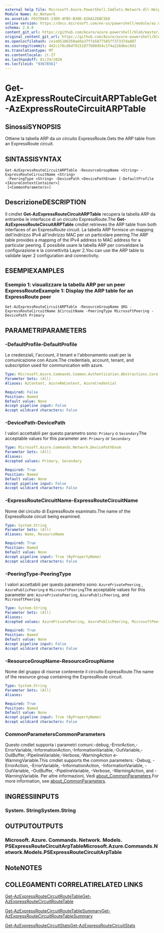 ```yaml
---
external help file: Microsoft.Azure.PowerShell.Cmdlets.Network.dll-Help.xml
Module Name: Az.Network
ms.assetid: F0370845-13D9-4FB5-B30E-826A22EBC5E0
online version: https://docs.microsoft.com/en-us/powershell/module/az.network/get-azexpressroutecircuitarptable
schema: 2.0.0
content_git_url: https://github.com/Azure/azure-powershell/blob/master/src/Network/Network/help/Get-AzExpressRouteCircuitARPTable.md
original_content_git_url: https://github.com/Azure/azure-powershell/blob/master/src/Network/Network/help/Get-AzExpressRouteCircuitARPTable.md
ms.openlocfilehash: ce1e05106350adda37ffa5877585ff37337dad87
ms.sourcegitcommit: 4d2c178cd6df9151877b08d54c1f4a228dbec9d1
ms.translationtype: MT
ms.contentlocale: it-IT
ms.lasthandoff: 01/29/2020
ms.locfileid: "93678561"
---
```

# <span data-ttu-id="03d52-101">Get-AzExpressRouteCircuitARPTable</span><span class="sxs-lookup"><span data-stu-id="03d52-101">Get-AzExpressRouteCircuitARPTable</span></span>

## <span data-ttu-id="03d52-102">Sinossi</span><span class="sxs-lookup"><span data-stu-id="03d52-102">SYNOPSIS</span></span>
<span data-ttu-id="03d52-103">Ottiene la tabella ARP da un circuito ExpressRoute.</span><span class="sxs-lookup"><span data-stu-id="03d52-103">Gets the ARP table from an ExpressRoute circuit.</span></span>

## <span data-ttu-id="03d52-104">SINTASSI</span><span class="sxs-lookup"><span data-stu-id="03d52-104">SYNTAX</span></span>

```
Get-AzExpressRouteCircuitARPTable -ResourceGroupName <String> -ExpressRouteCircuitName <String>
 -PeeringType <String> -DevicePath <DevicePathEnum> [-DefaultProfile <IAzureContextContainer>]
 [<CommonParameters>]
```

## <span data-ttu-id="03d52-105">Descrizione</span><span class="sxs-lookup"><span data-stu-id="03d52-105">DESCRIPTION</span></span>
<span data-ttu-id="03d52-106">Il cmdlet **Get-AzExpressRouteCircuitARPTable** recupera la tabella ARP da entrambe le interfacce di un circuito ExpressRoute.</span><span class="sxs-lookup"><span data-stu-id="03d52-106">The **Get-AzExpressRouteCircuitARPTable** cmdlet retrieves the ARP table from both interfaces of an ExpressRoute circuit.</span></span> <span data-ttu-id="03d52-107">La tabella ARP fornisce un mapping dell'indirizzo IPv4 all'indirizzo MAC per un particolare peering.</span><span class="sxs-lookup"><span data-stu-id="03d52-107">The ARP table provides a mapping of the IPv4 address to MAC address for a particular peering.</span></span> <span data-ttu-id="03d52-108">È possibile usare la tabella ARP per convalidare la configurazione e la connettività Layer 2.</span><span class="sxs-lookup"><span data-stu-id="03d52-108">You can use the ARP table to validate layer 2 configuration and connectivity.</span></span>

## <span data-ttu-id="03d52-109">ESEMPI</span><span class="sxs-lookup"><span data-stu-id="03d52-109">EXAMPLES</span></span>

### <span data-ttu-id="03d52-110">Esempio 1: visualizzare la tabella ARP per un peer ExpressRoute</span><span class="sxs-lookup"><span data-stu-id="03d52-110">Example 1: Display the ARP table for an ExpressRoute peer</span></span>
```
Get-AzExpressRouteCircuitARPTable -ResourceGroupName $RG -ExpressRouteCircuitName $CircuitName -PeeringType MicrosoftPeering -DevicePath Primary
```

## <span data-ttu-id="03d52-111">PARAMETRI</span><span class="sxs-lookup"><span data-stu-id="03d52-111">PARAMETERS</span></span>

### <span data-ttu-id="03d52-112">-DefaultProfile</span><span class="sxs-lookup"><span data-stu-id="03d52-112">-DefaultProfile</span></span>
<span data-ttu-id="03d52-113">Le credenziali, l'account, il tenant e l'abbonamento usati per la comunicazione con Azure.</span><span class="sxs-lookup"><span data-stu-id="03d52-113">The credentials, account, tenant, and subscription used for communication with azure.</span></span>

```yaml
Type: Microsoft.Azure.Commands.Common.Authentication.Abstractions.Core.IAzureContextContainer
Parameter Sets: (All)
Aliases: AzContext, AzureRmContext, AzureCredential

Required: False
Position: Named
Default value: None
Accept pipeline input: False
Accept wildcard characters: False
```

### <span data-ttu-id="03d52-114">-DevicePath</span><span class="sxs-lookup"><span data-stu-id="03d52-114">-DevicePath</span></span>
<span data-ttu-id="03d52-115">I valori accettabili per questo parametro sono: `Primary` o `Secondary`</span><span class="sxs-lookup"><span data-stu-id="03d52-115">The acceptable values for this parameter are: `Primary` or `Secondary`</span></span>

```yaml
Type: Microsoft.Azure.Commands.Network.DevicePathEnum
Parameter Sets: (All)
Aliases:
Accepted values: Primary, Secondary

Required: True
Position: Named
Default value: None
Accept pipeline input: False
Accept wildcard characters: False
```

### <span data-ttu-id="03d52-116">-ExpressRouteCircuitName</span><span class="sxs-lookup"><span data-stu-id="03d52-116">-ExpressRouteCircuitName</span></span>
<span data-ttu-id="03d52-117">Nome del circuito di ExpressRoute esaminato.</span><span class="sxs-lookup"><span data-stu-id="03d52-117">The name of the ExpressRoute circuit being examined.</span></span>

```yaml
Type: System.String
Parameter Sets: (All)
Aliases: Name, ResourceName

Required: True
Position: Named
Default value: None
Accept pipeline input: True (ByPropertyName)
Accept wildcard characters: False
```

### <span data-ttu-id="03d52-118">-PeeringType</span><span class="sxs-lookup"><span data-stu-id="03d52-118">-PeeringType</span></span>
<span data-ttu-id="03d52-119">I valori accettabili per questo parametro sono: `AzurePrivatePeering` , `AzurePublicPeering` e `MicrosoftPeering`</span><span class="sxs-lookup"><span data-stu-id="03d52-119">The acceptable values for this parameter are: `AzurePrivatePeering`, `AzurePublicPeering`, and `MicrosoftPeering`</span></span>

```yaml
Type: System.String
Parameter Sets: (All)
Aliases:
Accepted values: AzurePrivatePeering, AzurePublicPeering, MicrosoftPeering

Required: True
Position: Named
Default value: None
Accept pipeline input: False
Accept wildcard characters: False
```

### <span data-ttu-id="03d52-120">-ResourceGroupName</span><span class="sxs-lookup"><span data-stu-id="03d52-120">-ResourceGroupName</span></span>
<span data-ttu-id="03d52-121">Nome del gruppo di risorse contenente il circuito ExpressRoute.</span><span class="sxs-lookup"><span data-stu-id="03d52-121">The name of the resource group containing the ExpressRoute circuit.</span></span>

```yaml
Type: System.String
Parameter Sets: (All)
Aliases:

Required: True
Position: Named
Default value: None
Accept pipeline input: True (ByPropertyName)
Accept wildcard characters: False
```

### <span data-ttu-id="03d52-122">CommonParameters</span><span class="sxs-lookup"><span data-stu-id="03d52-122">CommonParameters</span></span>
<span data-ttu-id="03d52-123">Questo cmdlet supporta i parametri comuni:-debug,-ErrorAction,-ErrorVariable,-InformationAction,-InformationVariable,-OutVariable,-OutBuffer,-PipelineVariable,-Verbose,-WarningAction e-WarningVariable.</span><span class="sxs-lookup"><span data-stu-id="03d52-123">This cmdlet supports the common parameters: -Debug, -ErrorAction, -ErrorVariable, -InformationAction, -InformationVariable, -OutVariable, -OutBuffer, -PipelineVariable, -Verbose, -WarningAction, and -WarningVariable.</span></span> <span data-ttu-id="03d52-124">Per altre informazioni, Vedi [about_CommonParameters](https://go.microsoft.com/fwlink/?LinkID=113216).</span><span class="sxs-lookup"><span data-stu-id="03d52-124">For more information, see [about_CommonParameters](https://go.microsoft.com/fwlink/?LinkID=113216).</span></span>

## <span data-ttu-id="03d52-125">INGRESSI</span><span class="sxs-lookup"><span data-stu-id="03d52-125">INPUTS</span></span>

### <span data-ttu-id="03d52-126">System. String</span><span class="sxs-lookup"><span data-stu-id="03d52-126">System.String</span></span>

## <span data-ttu-id="03d52-127">OUTPUT</span><span class="sxs-lookup"><span data-stu-id="03d52-127">OUTPUTS</span></span>

### <span data-ttu-id="03d52-128">Microsoft. Azure. Commands. Network. Models. PSExpressRouteCircuitArpTable</span><span class="sxs-lookup"><span data-stu-id="03d52-128">Microsoft.Azure.Commands.Network.Models.PSExpressRouteCircuitArpTable</span></span>

## <span data-ttu-id="03d52-129">Note</span><span class="sxs-lookup"><span data-stu-id="03d52-129">NOTES</span></span>

## <span data-ttu-id="03d52-130">COLLEGAMENTI CORRELATI</span><span class="sxs-lookup"><span data-stu-id="03d52-130">RELATED LINKS</span></span>

[<span data-ttu-id="03d52-131">Get-AzExpressRouteCircuitRouteTable</span><span class="sxs-lookup"><span data-stu-id="03d52-131">Get-AzExpressRouteCircuitRouteTable</span></span>](Get-AzExpressRouteCircuitRouteTable.md)

[<span data-ttu-id="03d52-132">Get-AzExpressRouteCircuitRouteTableSummary</span><span class="sxs-lookup"><span data-stu-id="03d52-132">Get-AzExpressRouteCircuitRouteTableSummary</span></span>](Get-AzExpressRouteCircuitRouteTableSummary.md)

[<span data-ttu-id="03d52-133">Get-AzExpressRouteCircuitStats</span><span class="sxs-lookup"><span data-stu-id="03d52-133">Get-AzExpressRouteCircuitStats</span></span>](Get-AzExpressRouteCircuitStats.md)
